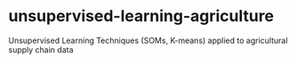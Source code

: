 # unsupervised-learning-agriculture
Unsupervised Learning Techniques (SOMs, K-means) applied to agricultural supply chain data
